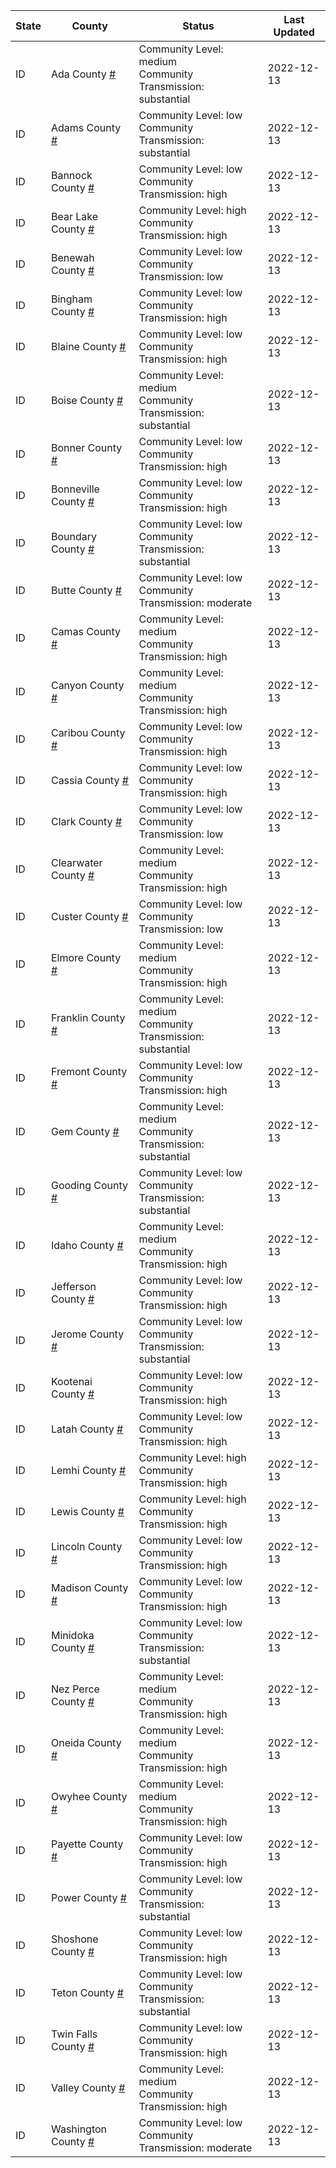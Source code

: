 State | County | Status | Last Updated
--- | --- | --- | --- 
ID | Ada County <a href="#ada_county">#</a> | <a name="ada_county"></a>Community Level: medium<br/>Community Transmission: substantial | 2022-12-13
ID | Adams County <a href="#adams_county">#</a> | <a name="adams_county"></a>Community Level: low<br/>Community Transmission: substantial | 2022-12-13
ID | Bannock County <a href="#bannock_county">#</a> | <a name="bannock_county"></a>Community Level: low<br/>Community Transmission: high | 2022-12-13
ID | Bear Lake County <a href="#bear_lake_county">#</a> | <a name="bear_lake_county"></a>Community Level: high<br/>Community Transmission: high | 2022-12-13
ID | Benewah County <a href="#benewah_county">#</a> | <a name="benewah_county"></a>Community Level: low<br/>Community Transmission: low | 2022-12-13
ID | Bingham County <a href="#bingham_county">#</a> | <a name="bingham_county"></a>Community Level: low<br/>Community Transmission: high | 2022-12-13
ID | Blaine County <a href="#blaine_county">#</a> | <a name="blaine_county"></a>Community Level: low<br/>Community Transmission: high | 2022-12-13
ID | Boise County <a href="#boise_county">#</a> | <a name="boise_county"></a>Community Level: medium<br/>Community Transmission: substantial | 2022-12-13
ID | Bonner County <a href="#bonner_county">#</a> | <a name="bonner_county"></a>Community Level: low<br/>Community Transmission: high | 2022-12-13
ID | Bonneville County <a href="#bonneville_county">#</a> | <a name="bonneville_county"></a>Community Level: low<br/>Community Transmission: high | 2022-12-13
ID | Boundary County <a href="#boundary_county">#</a> | <a name="boundary_county"></a>Community Level: low<br/>Community Transmission: substantial | 2022-12-13
ID | Butte County <a href="#butte_county">#</a> | <a name="butte_county"></a>Community Level: low<br/>Community Transmission: moderate | 2022-12-13
ID | Camas County <a href="#camas_county">#</a> | <a name="camas_county"></a>Community Level: medium<br/>Community Transmission: high | 2022-12-13
ID | Canyon County <a href="#canyon_county">#</a> | <a name="canyon_county"></a>Community Level: medium<br/>Community Transmission: high | 2022-12-13
ID | Caribou County <a href="#caribou_county">#</a> | <a name="caribou_county"></a>Community Level: low<br/>Community Transmission: high | 2022-12-13
ID | Cassia County <a href="#cassia_county">#</a> | <a name="cassia_county"></a>Community Level: low<br/>Community Transmission: high | 2022-12-13
ID | Clark County <a href="#clark_county">#</a> | <a name="clark_county"></a>Community Level: low<br/>Community Transmission: low | 2022-12-13
ID | Clearwater County <a href="#clearwater_county">#</a> | <a name="clearwater_county"></a>Community Level: medium<br/>Community Transmission: high | 2022-12-13
ID | Custer County <a href="#custer_county">#</a> | <a name="custer_county"></a>Community Level: low<br/>Community Transmission: low | 2022-12-13
ID | Elmore County <a href="#elmore_county">#</a> | <a name="elmore_county"></a>Community Level: medium<br/>Community Transmission: high | 2022-12-13
ID | Franklin County <a href="#franklin_county">#</a> | <a name="franklin_county"></a>Community Level: medium<br/>Community Transmission: substantial | 2022-12-13
ID | Fremont County <a href="#fremont_county">#</a> | <a name="fremont_county"></a>Community Level: low<br/>Community Transmission: high | 2022-12-13
ID | Gem County <a href="#gem_county">#</a> | <a name="gem_county"></a>Community Level: medium<br/>Community Transmission: substantial | 2022-12-13
ID | Gooding County <a href="#gooding_county">#</a> | <a name="gooding_county"></a>Community Level: low<br/>Community Transmission: substantial | 2022-12-13
ID | Idaho County <a href="#idaho_county">#</a> | <a name="idaho_county"></a>Community Level: medium<br/>Community Transmission: high | 2022-12-13
ID | Jefferson County <a href="#jefferson_county">#</a> | <a name="jefferson_county"></a>Community Level: low<br/>Community Transmission: high | 2022-12-13
ID | Jerome County <a href="#jerome_county">#</a> | <a name="jerome_county"></a>Community Level: low<br/>Community Transmission: substantial | 2022-12-13
ID | Kootenai County <a href="#kootenai_county">#</a> | <a name="kootenai_county"></a>Community Level: low<br/>Community Transmission: high | 2022-12-13
ID | Latah County <a href="#latah_county">#</a> | <a name="latah_county"></a>Community Level: low<br/>Community Transmission: high | 2022-12-13
ID | Lemhi County <a href="#lemhi_county">#</a> | <a name="lemhi_county"></a>Community Level: high<br/>Community Transmission: high | 2022-12-13
ID | Lewis County <a href="#lewis_county">#</a> | <a name="lewis_county"></a>Community Level: high<br/>Community Transmission: high | 2022-12-13
ID | Lincoln County <a href="#lincoln_county">#</a> | <a name="lincoln_county"></a>Community Level: low<br/>Community Transmission: high | 2022-12-13
ID | Madison County <a href="#madison_county">#</a> | <a name="madison_county"></a>Community Level: low<br/>Community Transmission: high | 2022-12-13
ID | Minidoka County <a href="#minidoka_county">#</a> | <a name="minidoka_county"></a>Community Level: low<br/>Community Transmission: substantial | 2022-12-13
ID | Nez Perce County <a href="#nez_perce_county">#</a> | <a name="nez_perce_county"></a>Community Level: medium<br/>Community Transmission: high | 2022-12-13
ID | Oneida County <a href="#oneida_county">#</a> | <a name="oneida_county"></a>Community Level: medium<br/>Community Transmission: high | 2022-12-13
ID | Owyhee County <a href="#owyhee_county">#</a> | <a name="owyhee_county"></a>Community Level: medium<br/>Community Transmission: high | 2022-12-13
ID | Payette County <a href="#payette_county">#</a> | <a name="payette_county"></a>Community Level: low<br/>Community Transmission: high | 2022-12-13
ID | Power County <a href="#power_county">#</a> | <a name="power_county"></a>Community Level: low<br/>Community Transmission: substantial | 2022-12-13
ID | Shoshone County <a href="#shoshone_county">#</a> | <a name="shoshone_county"></a>Community Level: low<br/>Community Transmission: high | 2022-12-13
ID | Teton County <a href="#teton_county">#</a> | <a name="teton_county"></a>Community Level: low<br/>Community Transmission: substantial | 2022-12-13
ID | Twin Falls County <a href="#twin_falls_county">#</a> | <a name="twin_falls_county"></a>Community Level: low<br/>Community Transmission: high | 2022-12-13
ID | Valley County <a href="#valley_county">#</a> | <a name="valley_county"></a>Community Level: medium<br/>Community Transmission: high | 2022-12-13
ID | Washington County <a href="#washington_county">#</a> | <a name="washington_county"></a>Community Level: low<br/>Community Transmission: moderate | 2022-12-13

